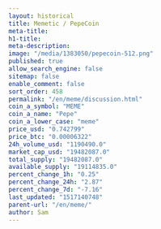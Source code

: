 ```yaml
---
layout: historical
title: Memetic / PepeCoin
meta-title: 
h1-title: 
meta-description: 
image: "/media/1383050/pepecoin-512.png"
published: true
allow_search_engine: false
sitemap: false
enable_comment: false
sort_order: 458
permalink: "/en/meme/discussion.html"
coin_a_symbol: "MEME"
coin_a_name: "Pepe"
coin_a_lower_case: "meme"
price_usd: "0.742799"
price_btc: "0.00006322"
24h_volume_usd: "1190490.0"
market_cap_usd: "19482087.0"
total_supply: "19482087.0"
available_supply: "19114835.0"
percent_change_1h: "0.25"
percent_change_24h: "2.87"
percent_change_7d: "-7.16"
last_updated: "1517140748"
parent-url: "/en/meme/"
author: Sam
---
```


